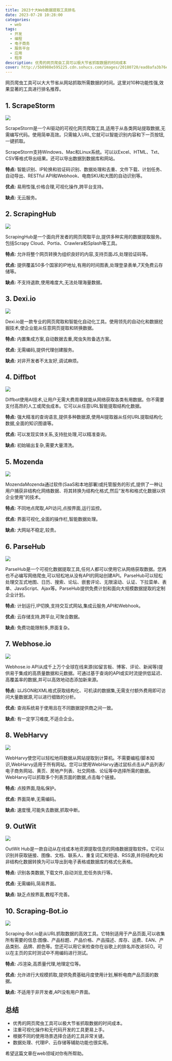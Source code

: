 ```yaml
---
title: 2023十大Web数据提取工具排名 
date: 2023-07-28 10:28:00
categories:
  - web
tags:
  - 开发
  - 编程
  - 电子商务
  - 服务平台
  - 应用
  - 程序
description: 优秀的网页爬虫工具可以极大节省抓取数据的时间成本
cover: http://5b0988e595225.cdn.sohucs.com/images/20180720/ead8afa3b76e437d998f12b2d8da948e.jpeg
---
```


网页爬虫工具可以大大节省从网站抓取所需数据的时间。这里对10种功能性强,效果显著的工具进行排名推荐。

## 1. ScrapeStorm

![](https://s2.loli.net/2023/07/28/kaCNF7f8OqKZg5t.png)

ScrapeStorm是一个AI驱动的可视化网页爬取工具,适用于从各类网站提取数据,无需编写代码。使用简单高效。只需输入URL,它就可以智能识别内容和下一页按钮,一键抓取。

ScrapeStorm支持Windows、Mac和Linux系统。可以以Excel、HTML、Txt、CSV等格式导出结果。还可以导出数据到数据库和网站。

**特点:** 智能识别、IP轮换和验证码识别、数据处理和去重、文件下载、计划任务、自动导出、RESTful API和Webhook、电商SKU和大图的自动识别等。

**优点:** 易用性强,价格合理,可视化操作,跨平台支持。

**缺点:** 无云服务。

## 2. ScrapingHub 

![](https://s2.loli.net/2023/07/28/8bCD45zJhXBRWZI.png)

ScrapingHub是一个面向开发者的网页爬取平台,提供多种实用的数据提取服务。包括Scrapy Cloud、Portia、Crawlera和Splash等工具。

**特点:** 允许将整个网页转换为组织良好的内容,支持页面JS,处理验证码等。

**优点:** 提供覆盖50多个国家的IP地址,有用的时间图表,处理登录表单,7天免费云存储等。

**缺点:** 不支持退款,使用难度大,无法处理海量数据。

## 3. Dexi.io

![](https://s2.loli.net/2023/07/28/g8NCPsIcW2Jq3h1.png)

Dexi.io是一款专业的网页爬取和智能化自动化工具。使用领先的自动化和数据挖掘技术,使企业能从任意网页提取和转换数据。

**特点:** 内置集成方案,自动数据去重,爬虫失败备选方案。 

**优点:** 无需编码,提供代理创建服务。

**缺点:** 对非开发者不太友好,调试麻烦。

## 4. Diffbot

![](https://s2.loli.net/2023/07/28/kuG3LmcAdo7HNey.png)

Diffbot使用AI技术,让用户无需大费周章就能从网络获取各类有用数据。你不需要支付高昂的人工或爬虫成本。它可以从任意URL智能提取结构化数据。

**特点:** 强大精准的查询语言,提供多种数据源,使用AI提取器从任何URL提取结构化数据,全面的知识图谱等。

**优点:** 可以发现实体关系,支持批处理,可以精准查询。

**缺点:** 初始输出复杂,需要大量清洗。

## 5. Mozenda

![](https://s2.loli.net/2023/07/28/MiUCdzEHQNq5ZVY.png)

MozendaMozenda通过软件(SaaS和本地部署)或托管服务的形式,提供了一种让用户捕获非结构化网络数据、将其转换为结构化格式,然后“发布和格式化数据以供企业使用”的技术。

**特点:** 不同地点爬取,API访问,点按界面,运行监控。

**优点:** 界面可视化,全面的操作栏,智能数据处理。

**缺点:** 大网站不稳定,较贵。

## 6. ParseHub

![](https://s2.loli.net/2023/07/28/oZJdkv2IURLMx3j.png)

ParseHub是一个可视化数据提取工具,任何人都可以使用它从网络获取数据。您再也不必编写网络爬虫,可以轻松地从没有API的网站创建API。ParseHub可以轻松处理交互式地图、日历、搜索、论坛、嵌套评论、无限滚动、认证、下拉菜单、表单、JavaScript、Ajax等。ParseHub提供免费计划和面向大规模数据提取的定制企业计划。

**特点:** 计划运行,IP切换,支持交互式网站,集成云服务,API和Webhook。

**优点:** 云存储支持,跨平台,可聚合数据。

**缺点:** 免费功能限制多,界面复杂。

## 7. Webhose.io

![](https://s2.loli.net/2023/07/28/PQZRWX3i5FfV2tU.png)

Webhose.io API从成千上万个全球在线来源(如留言板、博客、评论、新闻等)提供易于集成的高质量数据和元数据。可通过基于查询的API或实时流提供低延迟、高覆盖率的数据,并可以高效地动态添加新来源。

**特点:** 以JSON和XML格式获取结构化、可机读的数据集,无需支付额外费用即可访问大量数据源,可以进行细致的分析。

**优点:** 查询系统易于使用且在不同数据提供商之间一致。

**缺点:** 有一定学习难度,不适合企业。

## 8. WebHarvy

![](https://s2.loli.net/2023/07/28/s5UkRrbHENzXpAx.png)

WebHarvy使您可以轻松地将数据从网站提取到计算机。不需要编程/脚本知识,WebHarvy适用于所有网站。您可以使用WebHarvy通过鼠标点击从产品列表/电子商务网站、黄页、房地产列表、社交网络、论坛等中选择所需的数据。 WebHarvy可以抓取多个列表页面的数据,点击每个链接。

**特点:** 点按界面,隐私保护。

**优点:** 界面简单,无需编码。

**缺点:** 速度慢,可能失去数据,抓取中断。

## 9. OutWit  

![](https://s2.loli.net/2023/07/28/pt8RIPsADVyWxnh.png)

OutWit Hub是一款自动从在线或本地资源提取信息的网络数据提取软件。它可以识别并获取链接、图像、文档、联系人、重复词汇和短语、RSS源,并将结构化和非结构化数据转换为可以导出到电子表格或数据库的格式化表格。

**特点:** 识别各类数据,下载文件,自动浏览,宏任务执行等。

**优点:** 无需编码,简易界面。

**缺点:** 缺乏点按界面,教程不完善。

## 10. Scraping-Bot.io

![](https://s2.loli.net/2023/07/28/1S7aGrcD2U35z4T.png)

Scraping-Bot.io是从URL抓取数据的高效工具。它特别适用于产品页面,可以收集所有需要的信息:图像、产品标题、产品价格、产品描述、库存、运费、EAN、产品类别、品牌、颜色等。您还可以用它来检查你在谷歌上的排名并改进SEO。可以在主页的实时测试中不用编码进行测试。

**特点:** JS渲染,高质量代理,地理定位等。 

**优点:** 允许进行大规模抓取,提供免费基础月度使用计划,解析电商产品页面的数据。

**缺点:** 不适用于非开发者,API没有用户界面。

## 总结

- 优秀的网页爬虫工具可以极大节省抓取数据的时间成本。
- 注重可视化操作和无代码开发的工具更易上手。
- 根据不同的使用场景选择合适的工具非常关键。
- 数据处理、代理IP、云存储等辅助功能也很实用。

希望这篇文章在web领域对你有所帮助。